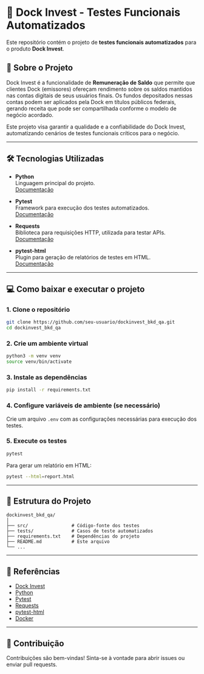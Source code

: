 # 🚀 Dock Invest - Testes Funcionais Automatizados

Este repositório contém o projeto de **testes funcionais automatizados** para o produto **Dock Invest**.

## 📝 Sobre o Projeto

Dock Invest é a funcionalidade de **Remuneração de Saldo** que permite que clientes Dock (emissores) ofereçam rendimento sobre os saldos mantidos nas contas digitais de seus usuários finais. Os fundos depositados nessas contas podem ser aplicados pela Dock em títulos públicos federais, gerando receita que pode ser compartilhada conforme o modelo de negócio acordado.

Este projeto visa garantir a qualidade e a confiabilidade do Dock Invest, automatizando cenários de testes funcionais críticos para o negócio.

---

## 🛠️ Tecnologias Utilizadas

- **Python**  
  Linguagem principal do projeto.  
  [Documentação](https://docs.python.org/3/)

- **Pytest**  
  Framework para execução dos testes automatizados.  
  [Documentação](https://docs.pytest.org/en/stable/)

- **Requests**  
  Biblioteca para requisições HTTP, utilizada para testar APIs.  
  [Documentação](https://docs.python-requests.org/en/latest/)

- **pytest-html**  
  Plugin para geração de relatórios de testes em HTML.  
  [Documentação](https://pytest-html.readthedocs.io/en/latest/)

---

## 💻 Como baixar e executar o projeto

### 1. Clone o repositório

```bash
git clone https://github.com/seu-usuario/dockinvest_bkd_qa.git
cd dockinvest_bkd_qa
```

### 2. Crie um ambiente virtual

```bash
python3 -m venv venv
source venv/bin/activate
```

### 3. Instale as dependências

```bash
pip install -r requirements.txt
```

### 4. Configure variáveis de ambiente (se necessário)

Crie um arquivo `.env` com as configurações necessárias para execução dos testes.

### 5. Execute os testes

```bash
pytest
```

Para gerar um relatório em HTML:

```bash
pytest --html=report.html
```

---

## 📂 Estrutura do Projeto

```
dockinvest_bkd_qa/
│
├── src/                # Código-fonte dos testes
├── tests/              # Casos de teste automatizados
├── requirements.txt    # Dependências do projeto
├── README.md           # Este arquivo
└── ...
```

---

## 📄 Referências

- [Dock Invest](https://dock.tech/)
- [Python](https://docs.python.org/3/)
- [Pytest](https://docs.pytest.org/en/stable/)
- [Requests](https://docs.python-requests.org/en/latest/)
- [pytest-html](https://pytest-html.readthedocs.io/en/latest/)
- [Docker](https://docs.docker.com/)

---

## 🤝 Contribuição

Contribuições são bem-vindas! Sinta-se à vontade para abrir issues ou enviar pull requests.
